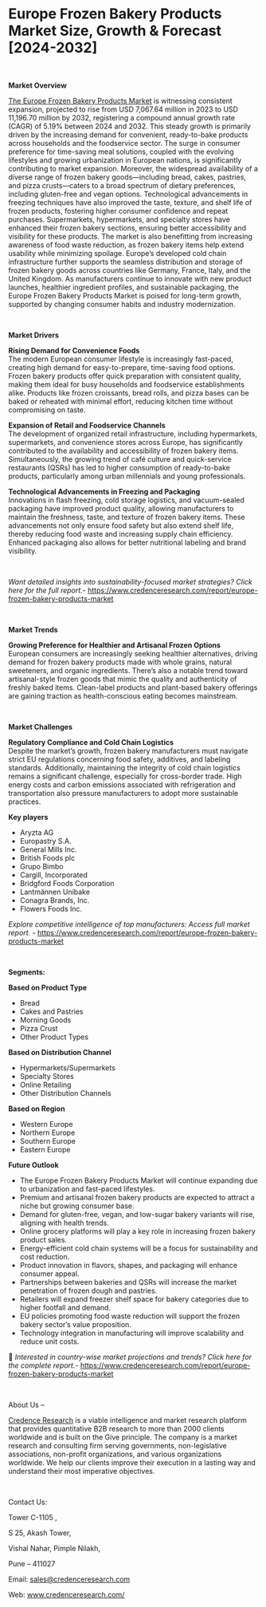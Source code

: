 # Europe Frozen Bakery Products Market Size, Growth & Forecast [2024-2032]


<p>&nbsp;</p>
<p><strong>Market Overview</strong></p>
<p><a href="https://www.credenceresearch.com/report/europe-frozen-bakery-products-market">The Europe Frozen Bakery Products Market</a> is witnessing consistent expansion, projected to rise from USD 7,067.64 million in 2023 to USD 11,196.70 million by 2032, registering a compound annual growth rate (CAGR) of 5.19% between 2024 and 2032. This steady growth is primarily driven by the increasing demand for convenient, ready-to-bake products across households and the foodservice sector. The surge in consumer preference for time-saving meal solutions, coupled with the evolving lifestyles and growing urbanization in European nations, is significantly contributing to market expansion. Moreover, the widespread availability of a diverse range of frozen bakery goods&mdash;including bread, cakes, pastries, and pizza crusts&mdash;caters to a broad spectrum of dietary preferences, including gluten-free and vegan options. Technological advancements in freezing techniques have also improved the taste, texture, and shelf life of frozen products, fostering higher consumer confidence and repeat purchases. Supermarkets, hypermarkets, and specialty stores have enhanced their frozen bakery sections, ensuring better accessibility and visibility for these products. The market is also benefitting from increasing awareness of food waste reduction, as frozen bakery items help extend usability while minimizing spoilage. Europe&rsquo;s developed cold chain infrastructure further supports the seamless distribution and storage of frozen bakery goods across countries like Germany, France, Italy, and the United Kingdom. As manufacturers continue to innovate with new product launches, healthier ingredient profiles, and sustainable packaging, the Europe Frozen Bakery Products Market is poised for long-term growth, supported by changing consumer habits and industry modernization.</p>
<p><strong>&nbsp;</strong></p>
<p><strong>Market Drivers</strong></p>
<p><strong>Rising Demand for Convenience Foods</strong><br /> The modern European consumer lifestyle is increasingly fast-paced, creating high demand for easy-to-prepare, time-saving food options. Frozen bakery products offer quick preparation with consistent quality, making them ideal for busy households and foodservice establishments alike. Products like frozen croissants, bread rolls, and pizza bases can be baked or reheated with minimal effort, reducing kitchen time without compromising on taste.</p>
<p><strong>Expansion of Retail and Foodservice Channels</strong><br /> The development of organized retail infrastructure, including hypermarkets, supermarkets, and convenience stores across Europe, has significantly contributed to the availability and accessibility of frozen bakery items. Simultaneously, the growing trend of caf&eacute; culture and quick-service restaurants (QSRs) has led to higher consumption of ready-to-bake products, particularly among urban millennials and young professionals.</p>
<p><strong>Technological Advancements in Freezing and Packaging</strong><br /> Innovations in flash freezing, cold storage logistics, and vacuum-sealed packaging have improved product quality, allowing manufacturers to maintain the freshness, taste, and texture of frozen bakery items. These advancements not only ensure food safety but also extend shelf life, thereby reducing food waste and increasing supply chain efficiency. Enhanced packaging also allows for better nutritional labeling and brand visibility.</p>
<p><strong>&nbsp;</strong></p>
<p><em>Want detailed insights into sustainability-focused market strategies? Click here for the full report.- </em><a href="https://www.credenceresearch.com/report/europe-frozen-bakery-products-market">https://www.credenceresearch.com/report/europe-frozen-bakery-products-market</a></p>
<p>&nbsp;</p>
<p><strong>Market Trends</strong></p>
<p><strong>Growing Preference for Healthier and Artisanal Frozen Options</strong><br /> European consumers are increasingly seeking healthier alternatives, driving demand for frozen bakery products made with whole grains, natural sweeteners, and organic ingredients. There&rsquo;s also a notable trend toward artisanal-style frozen goods that mimic the quality and authenticity of freshly baked items. Clean-label products and plant-based bakery offerings are gaining traction as health-conscious eating becomes mainstream.</p>
<p><strong>&nbsp;</strong></p>
<p><strong>Market Challenges</strong></p>
<p><strong>Regulatory Compliance and Cold Chain Logistics</strong><br /> Despite the market&rsquo;s growth, frozen bakery manufacturers must navigate strict EU regulations concerning food safety, additives, and labeling standards. Additionally, maintaining the integrity of cold chain logistics remains a significant challenge, especially for cross-border trade. High energy costs and carbon emissions associated with refrigeration and transportation also pressure manufacturers to adopt more sustainable practices.</p>
<p><strong>Key players</strong></p>
<ul>
<li>Aryzta AG</li>
<li>Europastry S.A.</li>
<li>General Mills Inc.</li>
<li>British Foods plc</li>
<li>Grupo Bimbo</li>
<li>Cargill, Incorporated</li>
<li>Bridgford Foods Corporation</li>
<li>Lantm&auml;nnen Unibake</li>
<li>Conagra Brands, Inc.</li>
<li>Flowers Foods Inc.</li>
</ul>
<p><em>Explore competitive intelligence of top manufacturers: Access full market report. - </em><a href="https://www.credenceresearch.com/report/europe-frozen-bakery-products-market">https://www.credenceresearch.com/report/europe-frozen-bakery-products-market</a></p>
<p>&nbsp;</p>
<p><strong>Segments:</strong></p>
<p><strong>Based on Product Type</strong></p>
<ul>
<li>Bread</li>
<li>Cakes and Pastries</li>
<li>Morning Goods</li>
<li>Pizza Crust</li>
<li>Other Product Types</li>
</ul>
<p><strong>Based on Distribution Channel</strong></p>
<ul>
<li>Hypermarkets/Supermarkets</li>
<li>Specialty Stores</li>
<li>Online Retailing</li>
<li>Other Distribution Channels</li>
</ul>
<p><strong>Based on Region</strong></p>
<ul>
<li>Western Europe</li>
<li>Northern Europe</li>
<li>Southern Europe</li>
<li>Eastern Europe</li>
</ul>
<p><strong>Future Outlook </strong></p>
<ul>
<li>The Europe Frozen Bakery Products Market will continue expanding due to urbanization and fast-paced lifestyles.</li>
<li>Premium and artisanal frozen bakery products are expected to attract a niche but growing consumer base.</li>
<li>Demand for gluten-free, vegan, and low-sugar bakery variants will rise, aligning with health trends.</li>
<li>Online grocery platforms will play a key role in increasing frozen bakery product sales.</li>
<li>Energy-efficient cold chain systems will be a focus for sustainability and cost reduction.</li>
<li>Product innovation in flavors, shapes, and packaging will enhance consumer appeal.</li>
<li>Partnerships between bakeries and QSRs will increase the market penetration of frozen dough and pastries.</li>
<li>Retailers will expand freezer shelf space for bakery categories due to higher footfall and demand.</li>
<li>EU policies promoting food waste reduction will support the frozen bakery sector&rsquo;s value proposition.</li>
<li>Technology integration in manufacturing will improve scalability and reduce unit costs.</li>
</ul>
<p>📌 <em>Interested in country-wise market projections and trends? Click here for the complete report.- </em><a href="https://www.credenceresearch.com/report/europe-frozen-bakery-products-market">https://www.credenceresearch.com/report/europe-frozen-bakery-products-market</a></p>
<p>&nbsp;</p>
<p>About Us &ndash;</p>
<p><a href="https://www.credenceresearch.com/">Credence Research</a> is a viable intelligence and market research platform that provides quantitative B2B research to more than 2000 clients worldwide and is built on the Give principle. The company is a market research and consulting firm serving governments, non-legislative associations, non-profit organizations, and various organizations worldwide. We help our clients improve their execution in a lasting way and understand their most imperative objectives.</p>
<p>&nbsp;</p>
<p>Contact Us:</p>
<p>Tower C-1105 ,</p>
<p>S 25, Akash Tower,</p>
<p>Vishal Nahar, Pimple Nilakh,</p>
<p>Pune &ndash; 411027</p>
<p>Email: <a href="mailto:sales@credenceresearch.com">sales@credenceresearch.com</a></p>
<p>Web: <a href="http://www.credenceresearch.com/">www.credenceresearch.com/</a></p>
